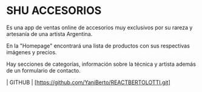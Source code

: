 # SHU ACCESORIOS 

Es una app de ventas online de accesorios muy exclusivos por su rareza y artesanía de una artista Argentina.

En la "Homepage" encontrará una lista de productos con sus respectivas imágenes y precios. 

Hay secciones de categorías, información sobre la técnica y artista además de un formulario de contacto.

| GITHUB | [https://github.com/YaniBerto/REACTBERTOLOTTI.git] 